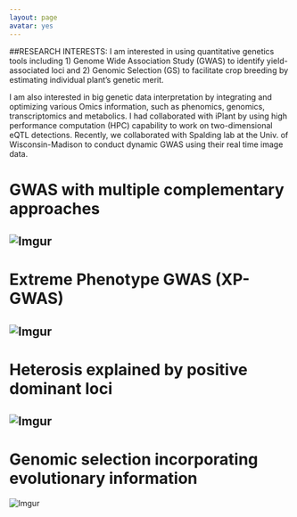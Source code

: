 ```yaml
---
layout: page
avatar: yes
---
```


##RESEARCH INTERESTS:
I am interested in using quantitative genetics tools including 1) Genome Wide Association Study (GWAS) to identify yield-associated loci and 2) Genomic Selection (GS) to facilitate crop breeding by estimating individual plant’s genetic merit. 

I am also interested in big genetic data interpretation by integrating and optimizing various Omics information, such as phenomics, genomics, transcriptomics and metabolics. I had collaborated with iPlant by using high performance computation (HPC) capability to work on two-dimensional eQTL detections. Recently, we collaborated with Spalding lab at the Univ. of Wisconsin-Madison to conduct dynamic GWAS using their real time image data.

# GWAS with multiple complementary approaches
![Imgur](http://i.imgur.com/M6D3Co4.png)
---------

# Extreme Phenotype GWAS (XP-GWAS)
![Imgur](http://i.imgur.com/Irkc4d8.png)
----------

# Heterosis explained by positive dominant loci
![Imgur](http://i.imgur.com/VRpjocs.png)
----------

# Genomic selection incorporating evolutionary information
![Imgur](http://i.imgur.com/QLz2eNN.png)

